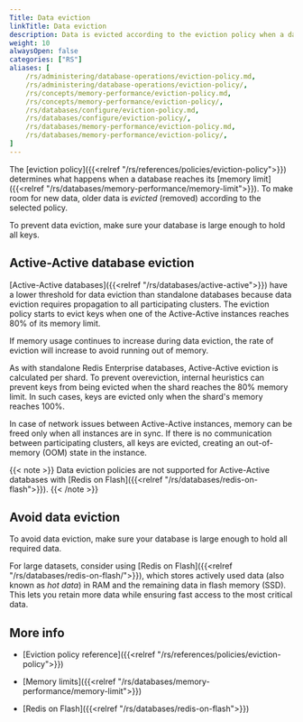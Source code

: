 ```yaml
---
Title: Data eviction
linkTitle: Data eviction
description: Data is evicted according to the eviction policy when a database reaches its memory limit.
weight: 10
alwaysOpen: false
categories: ["RS"]
aliases: [
    /rs/administering/database-operations/eviction-policy.md,
    /rs/administering/database-operations/eviction-policy/,
    /rs/concepts/memory-performance/eviction-policy.md,
    /rs/concepts/memory-performance/eviction-policy/,
    /rs/databases/configure/eviction-policy.md,
    /rs/databases/configure/eviction-policy/,
    /rs/databases/memory-performance/eviction-policy.md,
    /rs/databases/memory-performance/eviction-policy/,
]
---
```


The [eviction policy]({{<relref "/rs/references/policies/eviction-policy">}}) determines what happens when a database reaches its [memory limit]({{<relref "/rs/databases/memory-performance/memory-limit">}}). To make room for new data, older data is _evicted_ (removed) according to the selected policy.

To prevent data eviction, make sure your database is large enough to hold all keys.

## Active-Active database eviction

[Active-Active databases]({{<relref "/rs/databases/active-active">}}) have a lower threshold for data eviction than standalone databases because data eviction requires propagation to all participating clusters. The eviction policy starts to evict keys when one of the Active-Active instances reaches 80% of its memory limit.

If memory usage continues to increase during data eviction, the rate of eviction will increase to avoid running out of memory.

As with standalone Redis Enterprise databases, Active-Active eviction is calculated per shard.
To prevent overeviction, internal heuristics can prevent keys from being evicted when the shard reaches the 80% memory limit. In such cases, keys are evicted only when the shard's memory reaches 100%.

In case of network issues between Active-Active instances, memory can be freed only when all instances are in sync. If there is no communication between participating clusters, all keys are evicted, creating an out-of-memory (OOM) state in the instance.

{{< note >}}
Data eviction policies are not supported for Active-Active databases with [Redis on Flash]({{<relref "/rs/databases/redis-on-flash">}}).
{{< /note >}}

## Avoid data eviction

To avoid data eviction, make sure your database is large enough to hold all required data.

For large datasets, consider using [Redis on Flash]({{<relref "/rs/databases/redis-on-flash/">}}), which stores actively used data (also known as _hot data_) in RAM and the remaining data in flash memory (SSD).
This lets you retain more data while ensuring fast access to the most critical data.

## More info

- [Eviction policy reference]({{<relref "/rs/references/policies/eviction-policy">}})

- [Memory limits]({{<relref "/rs/databases/memory-performance/memory-limit">}})

- [Redis on Flash]({{<relref "/rs/databases/redis-on-flash">}})

